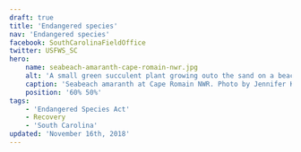 ```yaml
---
draft: true
title: 'Endangered species'
nav: 'Endangered species'
facebook: SouthCarolinaFieldOffice
twitter: USFWS_SC
hero:
    name: seabeach-amaranth-cape-romain-nwr.jpg
    alt: 'A small green succulent plant growing outo the sand on a beach.'
    caption: 'Seabeach amaranth at Cape Romain NWR. Photo by Jennifer Koches, USFWS.'
    position: '60% 50%'
tags:
    - 'Endangered Species Act'
    - Recovery
    - 'South Carolina'
updated: 'November 16th, 2018'
---
```

